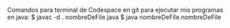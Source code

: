 Comandos para terminal de Codespace en git para ejecutar mis programas en java:
$ javac -d . nombreDeFile.java
$ java nombreDeFile.nombreDeFile
